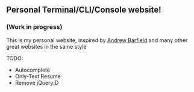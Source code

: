 ## Personal Terminal/CLI/Console website!
### (Work in progress)
This is my personal website, inspired by [Andrew Barfield](https://codepen.io/AndrewBarfield) and many other great websites in the same style

TODO: 
-   Autocomplete
-   Only-Text Resume
-   Remove jQuery:D